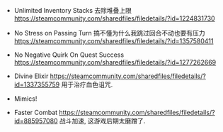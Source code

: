 

- Unlimited Inventory Stacks
去除堆叠上限
https://steamcommunity.com/sharedfiles/filedetails/?id=1224831730

- No Stress on Passing Turn
搞不懂为什么我跳过回合不动也要有压力
https://steamcommunity.com/sharedfiles/filedetails/?id=1357580411

- No Negative Quirk On Quest Success
https://steamcommunity.com/sharedfiles/filedetails/?id=1277262669

- Divine Elixir
https://steamcommunity.com/sharedfiles/filedetails/?id=1337355759
用于治疗血色诅咒.

- Mimics!


- Faster Combat
https://steamcommunity.com/sharedfiles/filedetails/?id=885957080
战斗加速, 这游戏后期太磨蹭了.